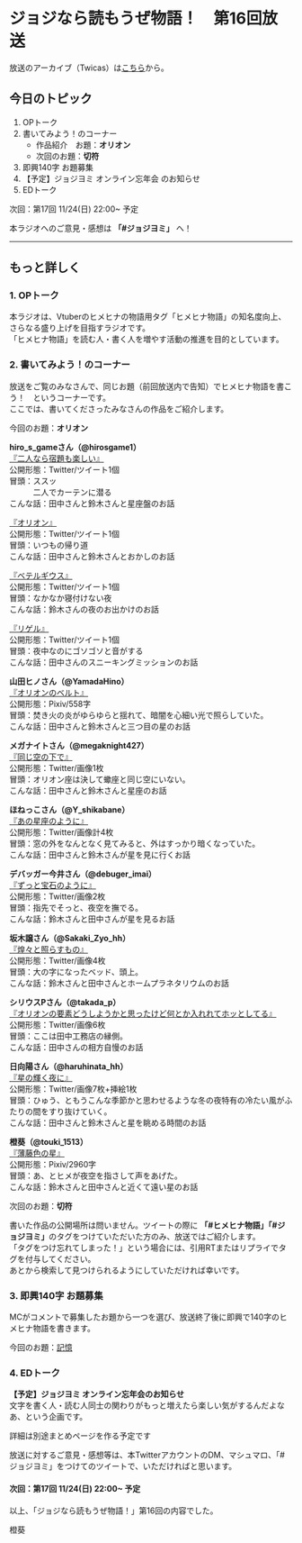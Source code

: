 # ジョジなら読もうぜ物語！　第16回放送

放送のアーカイブ（Twicas）は[こちら](https://twitcasting.tv/hmhnstory_radio/movie/578364776)から。

## 今日のトピック
1. OPトーク
1. 書いてみよう！のコーナー
    - 作品紹介　お題：<b>オリオン</b>
    - 次回のお題：<b>切符</b>
1. 即興140字 お題募集
1. 【予定】ジョジヨミ オンライン忘年会 のお知らせ
1. EDトーク

次回：第17回 11/24(日) 22:00~ 予定

本ラジオへのご意見・感想は **「#ジョジヨミ」** へ！

---

## もっと詳しく
### 1. OPトーク

本ラジオは、Vtuberのヒメヒナの物語用タグ「ヒメヒナ物語」の知名度向上、さらなる盛り上げを目指すラジオです。  
「ヒメヒナ物語」を読む人・書く人を増やす活動の推進を目的としています。  

### 2. 書いてみよう！のコーナー
放送をご覧のみなさんで、同じお題（前回放送内で告知）でヒメヒナ物語を書こう！　というコーナーです。  
ここでは、書いてくださったみなさんの作品をご紹介します。

今回のお題：<b>オリオン</b>

**hiro_s_gameさん（@hirosgame1）**  
[『二人なら宿題も楽しい』](https://twitter.com/hirosgame1/status/1195982149448396800?s=20)  
公開形態：Twitter/ツイート1個  
冒頭：ススッ  
　　　二人でカーテンに潜る  
こんな話：田中さんと鈴木さんと星座盤のお話  

[『オリオン』](https://twitter.com/hirosgame1/status/1194958644313374722?s=20)  
公開形態：Twitter/ツイート1個  
冒頭：いつもの帰り道  
こんな話：田中さんと鈴木さんとおかしのお話  

[『ベテルギウス』](https://twitter.com/hirosgame1/status/1195999169313304576?s=20)  
公開形態：Twitter/ツイート1個  
冒頭：なかなか寝付けない夜  
こんな話：鈴木さんの夜のお出かけのお話  

[『リゲル』](https://twitter.com/hirosgame1/status/1196000950005010432?s=20)  
公開形態：Twitter/ツイート1個  
冒頭：夜中なのにゴソゴソと音がする  
こんな話：田中さんのスニーキングミッションのお話  

**山田ヒノさん（@YamadaHino）**  
[『オリオンのベルト』](https://twitter.com/YamadaHino/status/1194494392309932033?s=20)  
公開形態：Pixiv/558字  
冒頭：焚き火の炎がゆらゆらと揺れて、暗闇を心細い光で照らしていた。  
こんな話：田中さんと鈴木さんと三つ目の星のお話

**メガナイトさん（@megaknight427）**  
[『同じ空の下で』](https://twitter.com/megaknight427/status/1194613932310159360?s=20)  
公開形態：Twitter/画像1枚  
冒頭：オリオン座は決して蠍座と同じ空にいない。  
こんな話：田中さんと鈴木さんと星座のお話

**ほねっこさん（@Y_shikabane）**  
[『あの星座のように』](https://twitter.com/Y_shikabane/status/1194622141041233923?s=20)  
公開形態：Twitter/画像計4枚  
冒頭：窓の外をなんとなく見てみると、外はすっかり暗くなっていた。  
こんな話：田中さんと鈴木さんが星を見に行くお話  

**デバッガー今井さん（@debuger_imai）**  
[『ずっと宝石のように』](https://twitter.com/debuger_imai/status/1194922637006274560?s=20)  
公開形態：Twitter/画像2枚  
冒頭：指先でそっと、夜空を撫でる。  
こんな話：鈴木さんと田中さんが星を見るお話  

**坂木譲さん（@Sakaki_Zyo_hh）**  
[『煌々と照らすもの』](https://twitter.com/Sakaki_Zyo_hh/status/1195479494905094144?s=20)  
公開形態：Twitter/画像4枚  
冒頭：大の字になったベッド、頭上。  
こんな話：鈴木さんと田中さんとホームプラネタリウムのお話  


**シリウスPさん（@takada_p）**  
[『オリオンの要素どうしようかと思ったけど何とか入れれてホッとしてる』](https://twitter.com/takada_p/status/1195542124231479296?s=20)  
公開形態：Twitter/画像6枚  
冒頭：ここは田中工務店の縁側。  
こんな話：田中さんの相方自慢のお話  

**日向陽さん（@haruhinata_hh）**  
[『星の輝く夜に』](https://twitter.com/haruhinata_hh/status/1195844389991436288?s=20)  
公開形態：Twitter/画像7枚+挿絵1枚  
冒頭：ひゅう、ともうこんな季節かと思わせるような冬の夜特有の冷たい風がふたりの間をすり抜けていく。  
こんな話：田中さんと鈴木さんと星を眺める時間のお話  

**橙葵（@touki_1513）**  
[『薄藤色の星』](https://twitter.com/touki_1513/status/1195963371712987136?s=20)  
公開形態：Pixiv/2960字  
冒頭：あ、とヒメが夜空を指さして声をあげた。  
こんな話：鈴木さんと田中さんと近くて遠い星のお話  

次回のお題：<b>切符</b>

書いた作品の公開場所は問いません。ツイートの際に <b>「#ヒメヒナ物語」「#ジョジヨミ」</b>のタグをつけていただいた方のみ、放送ではご紹介します。  
「タグをつけ忘れてしまった！」という場合には、引用RTまたはリプライでタグを付与してください。  
あとから検索して見つけられるようにしていただければ幸いです。  

### 3. 即興140字 お題募集
MCがコメントで募集したお題から一つを選び、放送終了後に即興で140字のヒメヒナ物語を書きます。

今回のお題：[記憶](https://twitter.com/hmhnStory_Radio/status/1196068240666984450?s=20)

### 4. EDトーク

**【予定】ジョジヨミ オンライン忘年会のお知らせ**  
文字を書く人・読む人同士の関わりがもっと増えたら楽しい気がするんだよなあ、という企画です。  

詳細は別途まとめページを作る予定です
<!--
#### 概要
- ジョジヨミを見ている人向けのDiscord Serverを立てる
- 忘年会参加希望者は、当日までにServerにjoin
- Twicasで1時間程度Live配信
- 前後はフリートーク。仲良くなれたら楽しい気がする

#### 日程
12月の半ば辺り（2019年はこれで最後予定）
- 12/15、12/22を予定しています

通常の放送枠として、忘年会の様子を配信します。  
誰でも聞けるけれど、話すならjoinしてね、という形式です。  
-->
<!-- 調整さんのリンク：https://chouseisan.com/s?h=988db32f05fb443790828303335b47ae -->

放送に対するご意見・感想等は、本TwitterアカウントのDM、マシュマロ、「#ジョジヨミ」をつけてのツイートで、いただければと思います。

#### 次回：第17回 11/24(日) 22:00~ 予定  

以上、「ジョジなら読もうぜ物語！」第16回の内容でした。

橙葵
